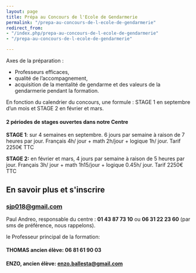 ```yaml
---
layout: page
title: Prépa au Concours de l'Ecole de Gendarmerie
permalink: "/prepa-au-concours-de-l-ecole-de-gendarmerie"
redirect_from:
- "/index.php/prepa-au-concours-de-l-ecole-de-gendarmerie"
- "/prepa-au-concours-de-l-ecole-de-gendarmerie"

---
```

Axes de la préparation :

* Professeurs efficaces,
* qualité de l’accompagnement,
* acquisition de la mentalité de gendarme et des valeurs de la gendarmerie pendant la formation.

En fonction du calendrier du concours, une formule : STAGE 1 en septembre d’un mois et STAGE 2 en février et mars.

#### 2 périodes de stages ouvertes dans notre Centre

**STAGE 1**: sur 4 semaines en septembre. 6 jours par semaine à raison de 7 heures par jour. Français 4h/ jour + math 2h/jour + logique 1h/ jour. Tarif 2250€ TTC

**STAGE 2:**  en février et mars,  4 jours par semaine à raison de 5 heures par jour. Français 3h/ jour + math 1h15/jour + logique 0.45h/ jour. Tarif 2250€ TTC

## En savoir plus et s'inscrire

### sjp018@gmail.com

Paul Andreo, responsable du centre : **01 43 87 73 10** ou **06 31 22 23 60** (par sms de préférence, nous rappelons).

le Professeur principal de la formation:

#### THOMAS ancien élève: 06 81 61 90 03

#### ENZO, ancien élève: enzo.ballesta@gmail.com